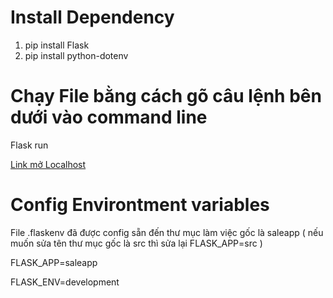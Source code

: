 # Install Dependency
1. pip install Flask 
2. pip install python-dotenv

# Chạy File bằng cách gõ câu lệnh bên dưới vào command line
Flask run

[Link mở Localhost](http://127.0.0.1:5000/)

# Config Environtment variables
File .flaskenv đã được config sẵn đến thư mục làm việc gốc là saleapp ( nếu muốn sửa tên thư mục gốc là src thì sửa lại FLASK_APP=src )

FLASK_APP=saleapp

FLASK_ENV=development

